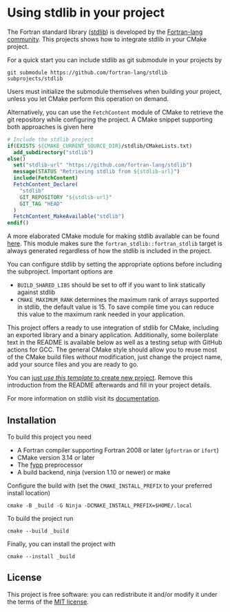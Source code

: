 <!-- Remove this introduction after creating a new project from this template -->
# Using stdlib in your project

The Fortran standard library ([stdlib](https://github.com/fortran-lang/stdlib)) is developed by the [Fortran-lang community](https://github.com/fortran-lang).
This projects shows how to integrate stdlib in your CMake project.

For a quick start you can include stdlib as git submodule in your projects by

```
git submodule https://github.com/fortran-lang/stdlib subprojects/stdlib
```

Users must initialize the submodule themselves when building your project, unless you let CMake perform this operation on demand.

Alternatively, you can use the `FetchContent` module of CMake to retrieve the git repository while configuring the project.
A CMake snippet supporting both approaches is given here

```cmake
# Include the stdlib project
if(EXISTS ${CMAKE_CURRENT_SOURCE_DIR}/stdlib/CMakeLists.txt)
  add_subdirectory("stdlib")
else()
  set("stdlib-url" "https://github.com/fortran-lang/stdlib")
  message(STATUS "Retrieving stdlib from ${stdlib-url}")
  include(FetchContent)
  FetchContent_Declare(
    "stdlib"
    GIT_REPOSITORY "${stdlib-url}"
    GIT_TAG "HEAD"
  )
  FetchContent_MakeAvailable("stdlib")
endif()
```

A more elaborated CMake module for making stdlib available can be found [here](config/cmake/Findfortran_stdlib.cmake).
This module makes sure the ``fortran_stdlib::fortran_stdlib`` target is always generated regardless of how the stdlib is included in the project.

You can configure stdlib by setting the appropriate options before including the subproject.
Important options are

- `BUILD_SHARED_LIBS` should be set to off if you want to link statically against stdlib
- `CMAKE_MAXIMUM_RANK` determines the maximum rank of arrays supported in stdlib, the default value is 15.
  To save compile time you can reduce this value to the maximum rank needed in your application.

This project offers a ready to use integration of stdlib for CMake, including an exported library and a binary application.
Additionally, some boilerplate text in the README is available below as well as a testing setup with GitHub actions for GCC.
The general CMake style should allow you to reuse most of the CMake build files *without* modification, just change the project name, add your source files and you are ready to go.

You can [just *use this template* to create new project](https://github.com/fortran-lang/stdlib-cmake-example/generate).
Remove this introduction from the README afterwards and fill in your project details.

For more information on stdlib visit its [documentation](https://stdlib.fortran-lang.org).


<!-- Boilerplate README starting after this line -->
## Installation

To build this project you need

- A Fortran compiler supporting Fortran 2008 or later (`gfortran` or `ifort`)
- CMake version 3.14 or later
- The [fypp](https://github.com/aradi/fypp) preprocessor
- A build backend, ninja (version 1.10 or newer) or make
<!-- Add other prerequisites from your project to this list -->

Configure the build with (set the `CMAKE_INSTALL_PREFIX` to your preferred install location)

```
cmake -B _build -G Ninja -DCMAKE_INSTALL_PREFIX=$HOME/.local
```

To build the project run

```
cmake --build _build
```

Finally, you can install the project with

```
cmake --install _build
```


<!-- Do not forget to update the LICENSE file with your name! -->
## License

This project is free software: you can redistribute it and/or modify it under the terms of the [MIT license](LICENSE).
